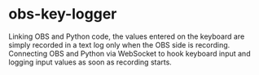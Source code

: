# obs-key-logger
Linking OBS and Python code, the values entered on the keyboard are simply recorded in a text log only when the OBS side is recording. Connecting OBS and Python via WebSocket to hook keyboard input and logging input values as soon as recording starts.
